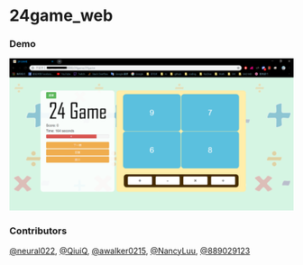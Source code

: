 # 24game_web

### Demo
<img src="./img/24game.png"/>

### Contributors


[@neural022](https://github.com/neural022), 
[@QiuiQ](https://github.com/QiuiQ), 
[@awalker0215](https://github.com/awalker0215), 
[@NancyLuu](https://github.com/NancyLuu), 
[@889029123](https://github.com/889029123)